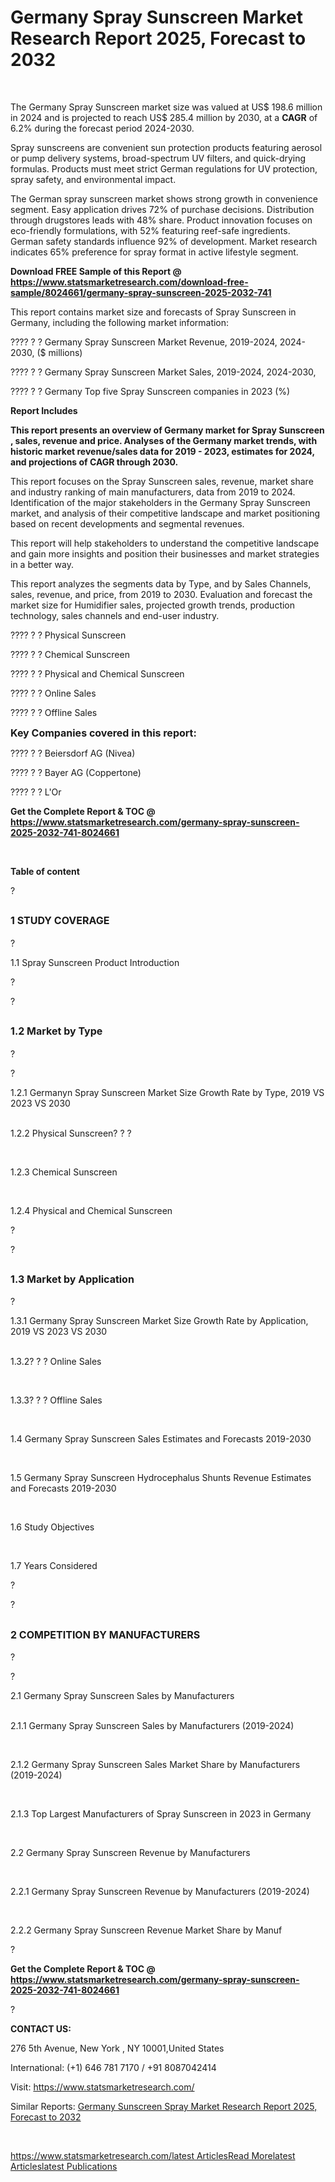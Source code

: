 <h1>Germany Spray Sunscreen Market Research Report 2025, Forecast to 2032</h1><br/><p>The Germany Spray Sunscreen market size was valued at US$ 198.6 million in 2024 and is projected to reach US$ 285.4 million by 2030, at a <strong>CAGR</strong> of 6.2% during the forecast period 2024-2030.</p>
 
 
 
 <p>Spray sunscreens are convenient sun protection products featuring aerosol or pump delivery systems, broad-spectrum UV filters, and quick-drying formulas. Products must meet strict German regulations for UV protection, spray safety, and environmental impact.</p>
 
 
 
 <p>The German spray sunscreen market shows strong growth in convenience segment. Easy application drives 72% of purchase decisions. Distribution through drugstores leads with 48% share. Product innovation focuses on eco-friendly formulations, with 52% featuring reef-safe ingredients. German safety standards influence 92% of development. Market research indicates 65% preference for spray format in active lifestyle segment.</p>
 
 
 
 <p><strong>Download FREE Sample of this Report @ <a href="https://www.statsmarketresearch.com/download-free-sample/8024661/germany-spray-sunscreen-2025-2032-741">https://www.statsmarketresearch.com/download-free-sample/8024661/germany-spray-sunscreen-2025-2032-741</a></strong></p>
 
 
 
 <p>This report contains market size and forecasts of Spray Sunscreen in Germany, including the following market information:</p>
 
 
 
 <p>???? ? ? Germany Spray Sunscreen Market Revenue, 2019-2024, 2024-2030, ($ millions)</p>
 
 
 
 <p>???? ? ? Germany Spray Sunscreen Market Sales, 2019-2024, 2024-2030,</p>
 
 
 
 <p>???? ? ? Germany Top five Spray Sunscreen companies in 2023 (%)</p>
 
 
 
 <p><strong>Report Includes</strong></p>
 
 
 
 <p><strong>This report presents an overview of Germany market for Spray Sunscreen , sales, revenue and price. Analyses of the Germany market trends, with historic market revenue/sales data for 2019 - 2023, estimates for 2024, and projections of <strong>CAGR</strong> through 2030.</strong></p>
 
 
 
 <p>This report focuses on the Spray Sunscreen sales, revenue, market share and industry ranking of main manufacturers, data from 2019 to 2024. Identification of the major stakeholders in the Germany Spray Sunscreen market, and analysis of their competitive landscape and market positioning based on recent developments and segmental revenues.</p>
 
 
 
 <p>This report will help stakeholders to understand the competitive landscape and gain more insights and position their businesses and market strategies in a better way.</p>
 
 
 
 <p>This report analyzes the segments data by Type, and by Sales Channels, sales, revenue, and price, from 2019 to 2030. Evaluation and forecast the market size for Humidifier sales, projected growth trends, production technology, sales channels and end-user industry.</p>
 
 
 
 <p>???? ? ? Physical Sunscreen</p>
 
 
 
 <p>???? ? ? Chemical Sunscreen</p>
 
 
 
 <p>???? ? ? Physical and Chemical Sunscreen</p>
 
 
 
 <p>???? ? ? Online Sales</p>
 
 
 
 <p>???? ? ? Offline Sales</p>
 
 
 
 <p><span style="font-size:16px"><strong>Key Companies covered in this report:</strong></span></p>
 
 
 
 <p>???? ? ? Beiersdorf AG (Nivea)</p>
 
 
 
 <p>???? ? ? Bayer AG (Coppertone)</p>
 
 
 
 <p>???? ? ? L&#39;Or</p>
 
 
 
 <div><b>Get the Complete Report & TOC @ <a href="https://www.statsmarketresearch.com/germany-spray-sunscreen-2025-2032-741-8024661">https://www.statsmarketresearch.com/germany-spray-sunscreen-2025-2032-741-8024661</a></b></div>
 
 
 
 <p><br />
 
 <b>Table of content</b></p>
 
 
 
 <p>? </p>
 
 
 
 <h2><span style="font-size:16px"><strong>1 STUDY COVERAGE</strong></span></h2>
 
 
 
 <p>? </p>
 
 
 
 <p>1.1 Spray Sunscreen Product Introduction</p>
 
 
 
 <p>? </p>
 
 
 
 <p>? </p>
 
 
 
 <h2><span style="font-size:16px"><strong>1.2 Market by Type</strong></span></h2>
 
 
 
 <p>? </p>
 
 
 
 <p>? </p>
 
 
 
 <p>1.2.1 Germanyn Spray Sunscreen Market Size Growth Rate by Type, 2019 VS 2023 VS 2030<br />
 
 <br />
 
 1.2.2 Physical Sunscreen? ? ? <br />
 
 <br />
 
 1.2.3 Chemical Sunscreen<br />
 
 <br />
 
 1.2.4 Physical and Chemical Sunscreen<br />
 
 ? </p>
 
 
 
 <p>? </p>
 
 
 
 <h2><span style="font-size:16px"><strong>1.3 Market by Application</strong></span></h2>
 
 
 
 <p>? </p>
 
 
 
 <p>1.3.1 Germany Spray Sunscreen Market Size Growth Rate by Application, 2019 VS 2023 VS 2030<br />
 
 <br />
 
 1.3.2? ? ? Online Sales<br />
 
 <br />
 
 1.3.3? ? ? Offline Sales<br />
 
 <br />
 
 1.4 Germany Spray Sunscreen Sales Estimates and Forecasts 2019-2030<br />
 
 <br />
 
 1.5 Germany Spray Sunscreen Hydrocephalus Shunts Revenue Estimates and Forecasts 2019-2030<br />
 
 <br />
 
 1.6 Study Objectives<br />
 
 <br />
 
 1.7 Years Considered</p>
 
 
 
 <p>? </p>
 
 
 
 <p>? </p>
 
 
 
 <h2><span style="font-size:16px"><strong>2 COMPETITION BY MANUFACTURERS</strong></span></h2>
 
 
 
 <p>? </p>
 
 
 
 <p>? </p>
 
 
 
 <p>2.1 Germany Spray Sunscreen Sales by Manufacturers<br />
 
 <br />
 
 2.1.1 Germany Spray Sunscreen Sales by Manufacturers (2019-2024)<br />
 
 <br />
 
 2.1.2 Germany Spray Sunscreen Sales Market Share by Manufacturers (2019-2024)<br />
 
 <br />
 
 2.1.3 Top Largest Manufacturers of Spray Sunscreen in 2023 in Germany<br />
 
 <br />
 
 2.2 Germany Spray Sunscreen Revenue by Manufacturers<br />
 
 <br />
 
 2.2.1 Germany Spray Sunscreen Revenue by Manufacturers (2019-2024)<br />
 
 <br />
 
 2.2.2 Germany Spray Sunscreen Revenue Market Share by Manuf</p>
 
 
 
 <p>? </p>
 
 
 
 <div><b>Get the Complete Report & TOC @ <a href="https://www.statsmarketresearch.com/germany-spray-sunscreen-2025-2032-741-8024661">https://www.statsmarketresearch.com/germany-spray-sunscreen-2025-2032-741-8024661</a></b></div>
 
 
 
 <p>? </p>
 
 
 
 <p><b>CONTACT US:</b><br />
 
 276 5th Avenue, New York , NY 10001,United States<br />
 
 International: (+1) 646 781 7170 / +91 8087042414<br />
 
 Visit: <a href="https://www.statsmarketresearch.com/">https://www.statsmarketresearch.com/</a><br />
 
 Similar Reports: <a href="https://www.statsmarketresearch.com/germany-spray-sunscreen-2025-2032-741-8024661">Germany Sunscreen Spray Market Research Report 2025, Forecast to 2032</a><br />
 
 <br />
 
 <a href="https://gyeongbokgung.com">https://www.statsmarketresearch.com/</a><a href="https://hallyeomaritime.com">latest Articles</a><a href="https://jingwansa.com">Read More</a><a href="https://nguoiviet.jp/">latest Articles</a><a href="https://www.intelmarketresearch.com/">latest Publications</a></p>